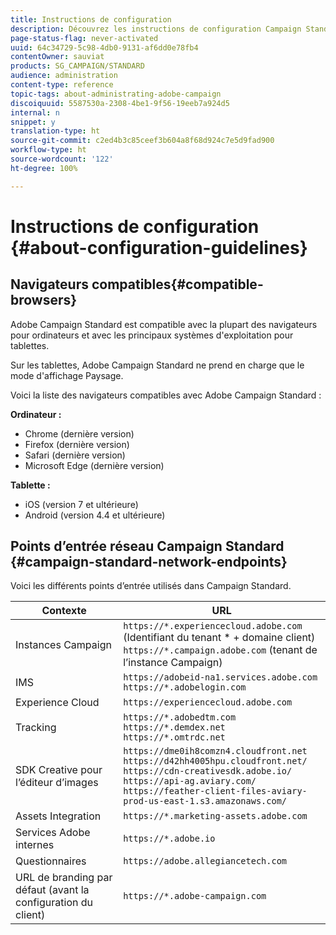 ```yaml
---
title: Instructions de configuration
description: Découvrez les instructions de configuration Campaign Standard.
page-status-flag: never-activated
uuid: 64c34729-5c98-4db0-9131-af6dd0e78fb4
contentOwner: sauviat
products: SG_CAMPAIGN/STANDARD
audience: administration
content-type: reference
topic-tags: about-administrating-adobe-campaign
discoiquuid: 5587530a-2308-4be1-9f56-19eeb7a924d5
internal: n
snippet: y
translation-type: ht
source-git-commit: c2ed4b3c85ceef3b604a8f68d924c7e5d9fad900
workflow-type: ht
source-wordcount: '122'
ht-degree: 100%

---
```



# Instructions de configuration {#about-configuration-guidelines}

## Navigateurs compatibles{#compatible-browsers}

Adobe Campaign Standard est compatible avec la plupart des navigateurs pour ordinateurs et avec les principaux systèmes d&#39;exploitation pour tablettes.

Sur les tablettes, Adobe Campaign Standard ne prend en charge que le mode d&#39;affichage Paysage.

Voici la liste des navigateurs compatibles avec Adobe Campaign Standard :

**Ordinateur :**

* Chrome (dernière version)
* Firefox (dernière version)
* Safari (dernière version)
* Microsoft Edge (dernière version)

**Tablette :**

* iOS (version 7 et ultérieure)
* Android (version 4.4 et ultérieure)

## Points d’entrée réseau Campaign Standard {#campaign-standard-network-endpoints}

Voici les différents points d’entrée utilisés dans Campaign Standard.

| Contexte | URL |
|--- |--- |
| Instances Campaign | `https://*.experiencecloud.adobe.com` (Identifiant du tenant * + domaine client)<br>`https://*.campaign.adobe.com` (tenant de l’instance Campaign) |
| IMS | `https://adobeid-na1.services.adobe.com`<br>`https://*.adobelogin.com` |
| Experience Cloud | `https://experiencecloud.adobe.com` |
| Tracking | `https://*.adobedtm.com`<br>`https://*.demdex.net`<br>`https://*.omtrdc.net` |
| SDK Creative pour l’éditeur d’images | `https://dme0ih8comzn4.cloudfront.net`<br>`https://d42hh4005hpu.cloudfront.net/`<br>`https://cdn-creativesdk.adobe.io/`<br>`https://api-ag.aviary.com/`<br>`https://feather-client-files-aviary-prod-us-east-1.s3.amazonaws.com/` |
| Assets Integration | `https://*.marketing-assets.adobe.com` |
| Services Adobe internes | `https://*.adobe.io` |
| Questionnaires | `https://adobe.allegiancetech.com` |
| URL de branding par défaut (avant la configuration du client) | `https://*.adobe-campaign.com` |
